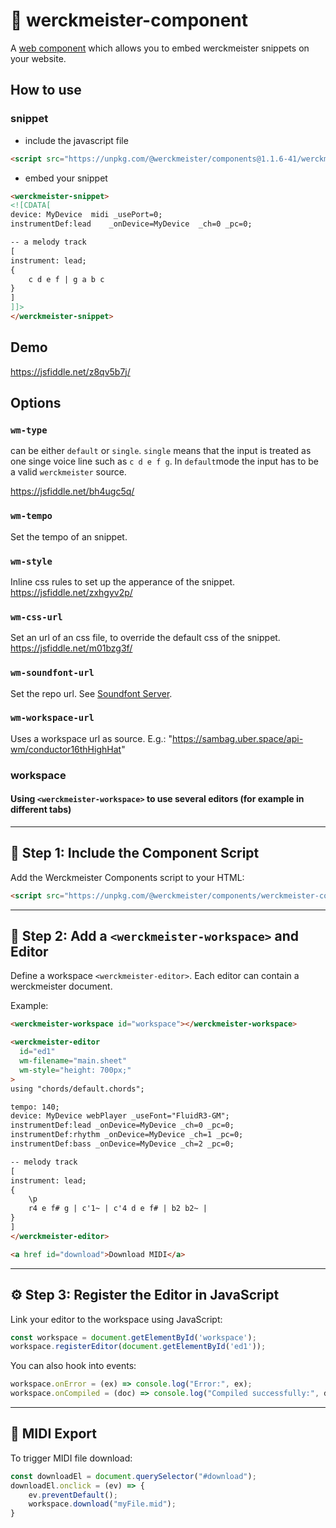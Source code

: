 # 🎼  werckmeister-component

A [web component](https://en.wikipedia.org/wiki/Web_Components) which allows you to embed werckmeister snippets on your website.

## How to use

### snippet
* include the javascript file

```html
<script src="https://unpkg.com/@werckmeister/components@1.1.6-41/werckmeister-components.js"></script>
```
* embed your snippet

```html
<werckmeister-snippet>
<![CDATA[
device: MyDevice  midi _usePort=0;
instrumentDef:lead    _onDevice=MyDevice  _ch=0 _pc=0;

-- a melody track
[
instrument: lead;
{
    c d e f | g a b c
}
]
]]>
</werckmeister-snippet> 
```

## Demo
https://jsfiddle.net/z8qv5b7j/


## Options

### `wm-type`
can be either `default` or `single`. `single` means that the input is treated as one singe voice line such as `c d e f g`.
In `default`mode the input has to be a valid `werckmeister` source.

https://jsfiddle.net/bh4ugc5q/

### `wm-tempo`
Set the tempo of an snippet.
### `wm-style`
Inline css rules to set up the apperance of the snippet.
https://jsfiddle.net/zxhgyv2p/

### `wm-css-url`
Set an url of an css file, to override the default css of the snippet.
https://jsfiddle.net/m01bzg3f/

### `wm-soundfont-url`
Set the repo url. See [Soundfont Server](https://github.com/werckme/soundfont-server).

### `wm-workspace-url`
Uses a workspace url as source. E.g.: "https://sambag.uber.space/api-wm/conductor16thHighHat"


### workspace
#### Using `<werckmeister-workspace>` to use several editors (for example in different tabs)

---

## 🔌 Step 1: Include the Component Script

Add the Werckmeister Components script to your HTML:

```html
<script src="https://unpkg.com/@werckmeister/components/werckmeister-components.js"></script>
```

---

## 🧱 Step 2: Add a `<werckmeister-workspace>` and Editor

Define a workspace `<werckmeister-editor>`. Each editor can contain a werckmeister document.

Example:

```html
<werckmeister-workspace id="workspace"></werckmeister-workspace>

<werckmeister-editor
  id="ed1"
  wm-filename="main.sheet"
  wm-style="height: 700px;"
>
using "chords/default.chords";

tempo: 140;
device: MyDevice webPlayer _useFont="FluidR3-GM";
instrumentDef:lead _onDevice=MyDevice _ch=0 _pc=0;
instrumentDef:rhythm _onDevice=MyDevice _ch=1 _pc=0;
instrumentDef:bass _onDevice=MyDevice _ch=2 _pc=0;

-- melody track
[
instrument: lead;
{
    \p
    r4 e f# g | c'1~ | c'4 d e f# | b2 b2~ |
}
]
</werckmeister-editor>

<a href id="download">Download MIDI</a>
```

---

## ⚙️ Step 3: Register the Editor in JavaScript

Link your editor to the workspace using JavaScript:

```js
const workspace = document.getElementById('workspace');
workspace.registerEditor(document.getElementById('ed1'));
```

You can also hook into events:

```js
workspace.onError = (ex) => console.log("Error:", ex);
workspace.onCompiled = (doc) => console.log("Compiled successfully:", doc);
```

---

## 🎵 MIDI Export

To trigger MIDI file download:

```js
const downloadEl = document.querySelector("#download");
downloadEl.onclick = (ev) => {
    ev.preventDefault();
    workspace.download("myFile.mid");
}
```

